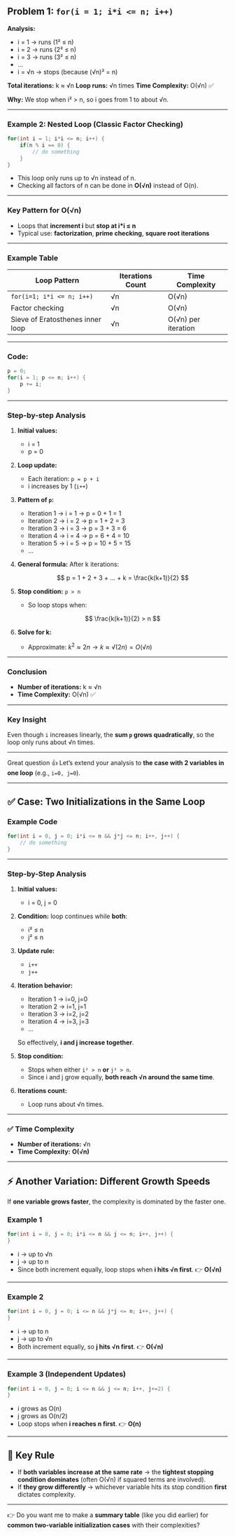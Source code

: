 ## Problem 1: `for(i = 1; i*i <= n; i++)`

**Analysis:**

* i = 1 → runs (1² ≤ n)
* i = 2 → runs (2² ≤ n)
* i = 3 → runs (3² ≤ n)
* …
* i = √n → stops (because (√n)² = n)

**Total iterations:** k ≈ √n
**Loop runs:** √n times
**Time Complexity:** O(√n) ✅

**Why:** We stop when i² > n, so i goes from 1 to about √n.

---

### Example 2: Nested Loop (Classic Factor Checking)

```cpp
for(int i = 1; i*i <= n; i++) {
    if(n % i == 0) {
        // do something
    }
}
```

* This loop only runs up to √n instead of n.
* Checking all factors of n can be done in **O(√n)** instead of O(n).

---

### Key Pattern for O(√n)

* Loops that **increment i** but **stop at i\*i ≤ n**
* Typical use: **factorization**, **prime checking**, **square root iterations**

---

### Example Table

| Loop Pattern                     | Iterations Count | Time Complexity     |
| -------------------------------- | ---------------- | ------------------- |
| `for(i=1; i*i <= n; i++)`        | √n               | O(√n)               |
| Factor checking                  | √n               | O(√n)               |
| Sieve of Eratosthenes inner loop | √n               | O(√n) per iteration |


---

### Code:

```c
p = 0;
for(i = 1; p <= n; i++) {
    p += i;
}
```

---

### Step-by-step Analysis

1. **Initial values:**

   * i = 1
   * p = 0

2. **Loop update:**

   * Each iteration: `p = p + i`
   * i increases by 1 (`i++`)

3. **Pattern of `p`:**

   * Iteration 1 → i = 1 → p = 0 + 1 = 1
   * Iteration 2 → i = 2 → p = 1 + 2 = 3
   * Iteration 3 → i = 3 → p = 3 + 3 = 6
   * Iteration 4 → i = 4 → p = 6 + 4 = 10
   * Iteration 5 → i = 5 → p = 10 + 5 = 15
   * …

4. **General formula:**
   After k iterations:

   $$
   p = 1 + 2 + 3 + ... + k = \frac{k(k+1)}{2}
   $$

5. **Stop condition:** `p > n`

   * So loop stops when:

   $$
   \frac{k(k+1)}{2} > n
   $$

6. **Solve for k:**

   * Approximate: $k^2 ≈ 2n → k ≈ √(2n) = O(√n)$

---

### Conclusion

* **Number of iterations:** k ≈ √n
* **Time Complexity:** O(√n) ✅

---

### Key Insight

Even though `i` increases linearly, the **sum `p` grows quadratically**, so the loop only runs about √n times.

---
Great question 👍 Let’s extend your analysis to **the case with 2 variables in one loop** (e.g., `i=0, j=0`).

---

## ✅ Case: Two Initializations in the Same Loop

### Example Code

```c
for(int i = 0, j = 0; i*i <= n && j*j <= n; i++, j++) {
    // do something
}
```

---

### Step-by-Step Analysis

1. **Initial values:**

   * i = 0, j = 0

2. **Condition:** loop continues while **both**:

   * i² ≤ n
   * j² ≤ n

3. **Update rule:**

   * `i++`
   * `j++`

4. **Iteration behavior:**

   * Iteration 1 → i=0, j=0
   * Iteration 2 → i=1, j=1
   * Iteration 3 → i=2, j=2
   * Iteration 4 → i=3, j=3
   * …

   So effectively, **i and j increase together**.

5. **Stop condition:**

   * Stops when either `i² > n` **or** `j² > n`.
   * Since i and j grow equally, **both reach √n around the same time**.

6. **Iterations count:**

   * Loop runs about √n times.

---

### ✅ Time Complexity

* **Number of iterations:** √n
* **Time Complexity:** **O(√n)**

---

## ⚡ Another Variation: Different Growth Speeds

If **one variable grows faster**, the complexity is dominated by the faster one.

### Example 1

```c
for(int i = 0, j = 0; i*i <= n && j <= n; i++, j++) {
}
```

* i → up to √n
* j → up to n
* Since both increment equally, loop stops when **i hits √n first**.
  👉 **O(√n)**

---

### Example 2

```c
for(int i = 0, j = 0; i <= n && j*j <= n; i++, j++) {
}
```

* i → up to n
* j → up to √n
* Both increment equally, so **j hits √n first**.
  👉 **O(√n)**

---

### Example 3 (Independent Updates)

```c
for(int i = 0, j = 0; i <= n && j <= n; i++, j+=2) {
}
```

* i grows as O(n)
* j grows as O(n/2)
* Loop stops when **i reaches n first**.
  👉 **O(n)**

---

## 🔑 Key Rule

* If **both variables increase at the same rate** → the **tightest stopping condition dominates** (often O(√n) if squared terms are involved).
* If **they grow differently** → whichever variable hits its stop condition **first** dictates complexity.

---

👉 Do you want me to make a **summary table** (like you did earlier) for **common two-variable initialization cases** with their complexities?
